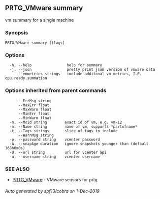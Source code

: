 ## PRTG_VMware summary

vm summary for a single machine

### Synopsis




```
PRTG_VMware summary [flags]
```

### Options

```
  -h, --help                help for summary
  -j, --json                pretty print json version of vmware data
      --vmmetrics strings   include additonal vm metrics, I.E. cpu.ready.summation
```

### Options inherited from parent commands

```
      --ErrMsg string      
      --MaxErr float       
      --MaxWarn float      
      --MinErr float       
      --MinWarn float      
  -m, --Moid string        exact id of vm, e.g. vm-12
  -n, --Name string        name of vm, supports *partofname*
  -t, --Tags strings       slice of tags to include
      --WarnMsg string     
  -p, --password string    vcenter password
  -A, --snapAge duration   ignore snapshots younger than (default 168h0m0s)
  -U, --url string         url for vcenter api
  -u, --username string    vcenter username
```

### SEE ALSO

* [PRTG_VMware](PRTG_VMware.md)	 - VMware sensors for prtg

###### Auto generated by spf13/cobra on 1-Dec-2019
